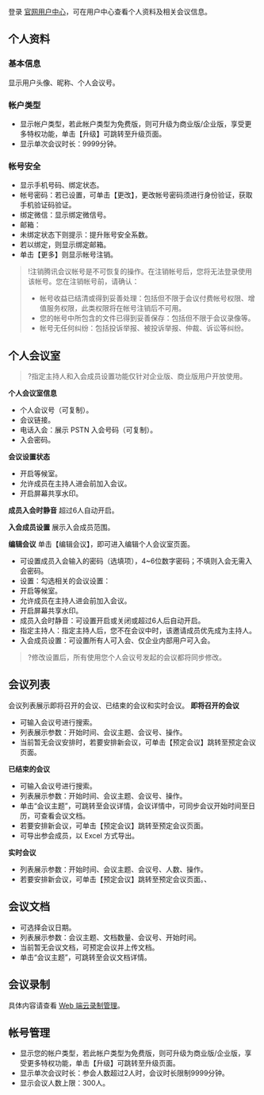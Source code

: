 登录 [官网用户中心](https://meeting.tencent.com/user-center/personal-information)，可在用户中心查看个人资料及相关会议信息。
## 个人资料
### 基本信息
显示用户头像、昵称、个人会议号。

### 帐户类型
- 显示帐户类型，若此帐户类型为免费版，则可升级为商业版/企业版，享受更多特权功能，单击【升级】可跳转至升级页面。
- 显示单次会议时长：9999分钟。

### 帐号安全
- 显示手机号码、绑定状态。
- 帐号密码：若已设置，可单击【更改】，更改帐号密码须进行身份验证，获取手机验证码验证。
- 绑定微信：显示绑定微信号。
- 邮箱：
 - 未绑定状态下则提示：提升账号安全系数。
 - 若以绑定，则显示绑定邮箱。
- 单击【更多】则显示帐号注销。
>!注销腾讯会议帐号是不可恢复的操作。在注销帐号后，您将无法登录使用该帐号。您在注销帐号前，请确认：
>- 帐号收益已结清或得到妥善处理：包括但不限于会议付费帐号权限、增值服务权限，此类权限将在帐号注销后不可用。
>- 您的帐号中所包含的文件已得到妥善保存：包括但不限于会议录像等。
>- 帐号无任何纠纷：包括投诉举报、被投诉举报、仲裁、诉讼等纠纷。

## 个人会议室
>?指定主持人和入会成员设置功能仅针对企业版、商业版用户开放使用。

**个人会议室信息**
- 个人会议号（可复制）。
- 会议链接。
- 电话入会：展示 PSTN 入会号码（可复制）。
- 入会密码。

**会议设置状态**
- 开启等候室。
- 允许成员在主持人进会前加入会议。
- 开启屏幕共享水印。

**成员入会时静音**
超过6人自动开启。

**入会成员设置**
展示入会成员范围。

**编辑会议**
单击【编辑会议】，即可进入编辑个人会议室页面。
- 可设置成员入会输入的密码（选填项），4~6位数字密码；不填则入会无需入会密码。
- 设置：勾选相关的会议设置：
 - 开启等候室。
 - 允许成员在主持人进会前加入会议。
 - 开启屏幕共享水印。
- 成员入会时静音：可设置开启或关闭或超过6人后自动开启。
- 指定主持人：指定主持人后，您不在会议中时，该邀请成员优先成为主持人。
- 入会成员设置：可设置所有人可入会、仅企业内部用户可入会。
>?修改设置后，所有使用您个人会议号发起的会议都将同步修改。

## 会议列表
会议列表展示即将召开的会议、已结束的会议和实时会议。
**即将召开的会议**
- 可输入会议号进行搜索。
- 列表展示参数：开始时间、会议主题、会议号、操作。
- 当前暂无会议安排时，若要安排新会议，可单击【预定会议】跳转至预定会议页面。

**已结束的会议**
- 可输入会议号进行搜索。
- 列表展示参数：开始时间、会议主题、会议号、操作。
- 单击“会议主题”，可跳转至会议详情，会议详情中，可同步会议开始时间至日历，可查看会议文档。
- 若要安排新会议，可单击【预定会议】跳转至预定会议页面。
- 可导出参会成员，以 Excel 方式导出。

**实时会议**
- 列表展示参数：开始时间、会议主题、会议号、人数、操作。
- 若要安排新会议，可单击【预定会议】跳转至预定会议页面。、

## 会议文档
- 可选择会议日期。
- 列表展示参数：会议主题、文档数量、会议号、开始时间。
- 当前暂无会议文档，可预定会议并上传文档。
- 单击“会议主题”，可跳转至会议文档详情。


## 会议录制
具体内容请查看 [Web 端云录制管理](https://cloud.tencent.com/document/product/1095/53659)。

## 帐号管理
- 显示您的帐户类型，若此帐户类型为免费版，则可升级为商业版/企业版，享受更多特权功能，单击【升级】可跳转至升级页面。
- 显示单次会议时长：参会人数超过2人时，会议时长限制9999分钟。
- 显示会议人数上限：300人。
